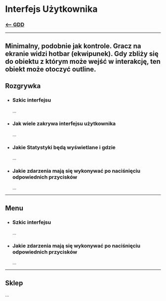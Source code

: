 # Interfejs Użytkownika
### [<-- GDD](/GDD/GDD.md)

---
Minimalny, podobnie jak kontrole.
Gracz na ekranie widzi hotbar (ekwipunek).
Gdy zbliży się do obiektu z którym może wejść w interakcję, ten obiekt może otoczyć outline.
---

## Rozgrywka
- ### Szkic interfejsu
  ...
- ### Jak wiele zakrywa interfejsu użytkownika
  ...
- ### Jakie Statystyki będą wyświetlane i gdzie
  ...
- ### Jakie zdarzenia mają się wykonywać po naciśnięciu odpowiednich przycisków
  ...

---

## Menu

- ### Szkic interfejsu
  ...
- ### Jakie zdarzenia mają się wykonywać po naciśnięciu odpowiednich przycisków
  ...

---

## Sklep

...